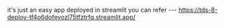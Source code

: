 it's just an easy app deployed in streamlit
you can refer --- https://tds-8-deploy-tf4o6dofeyozl75tfztrfq.streamlit.app/
